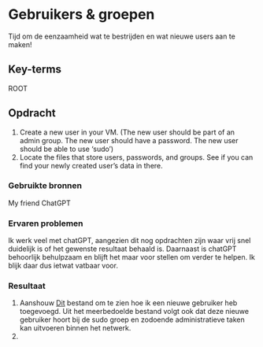 # Gebruikers & groepen
Tijd om de eenzaamheid wat te bestrijden en wat nieuwe users aan te maken!

## Key-terms
ROOT

## Opdracht
1. Create a new user in your VM. 
(The new user should be part of an admin group.
The new user should have a password.
The new user should be able to use ‘sudo’)
2. Locate the files that store users, passwords, and groups. See if you can find your newly created user’s data in there.


### Gebruikte bronnen
My friend ChatGPT

### Ervaren problemen
Ik werk veel met chatGPT, aangezien dit nog opdrachten zijn waar vrij snel duidelijk is of het gewenste resultaat behaald is. Daarnaast is chatGPT behoorlijk behulpzaam en blijft het maar voor stellen om verder te helpen. Ik blijk daar dus ietwat vatbaar voor. 

### Resultaat
1. Aanshouw [Dit](/00_includes/04.newUser.PNG) bestand om te zien hoe ik een nieuwe gebruiker heb toegevoegd. Uit het meerbedoelde bestand volgt ook dat deze nieuwe gebruiker hoort bij de sudo groep en zodoende administratieve taken kan uitvoeren binnen het netwerk. 
2. 
